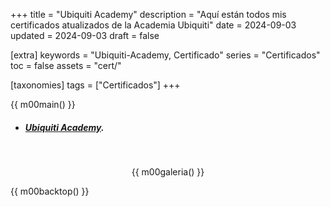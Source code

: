 +++
title = "Ubiquiti Academy"
description = "Aquí están todos mis certificados atualizados de la Academia Ubiquiti"
date = 2024-09-03
updated = 2024-09-03
draft = false

[extra]
keywords = "Ubiquiti-Academy, Certificado"
series = "Certificados"
toc = false
assets = "cert/"

[taxonomies]
tags = ["Certificados"]
+++

{{ m00main() }}

- ##### [Ubiquiti Academy](https://training.ui.com/).

<br>
<div style="text-align: center;">

{{ m00galeria() }}

</div>

{{ m00backtop() }}
